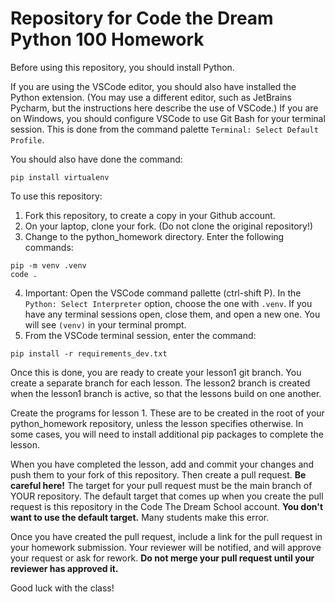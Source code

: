 # Repository for Code the Dream Python 100 Homework

Before using this repository, you should install Python.  

If you are using the VSCode editor, you should also have installed the Python extension.  (You may use a different editor, such as JetBrains Pycharm, but the instructions here describe the use of VSCode.)  If you are on Windows, you should configure VSCode to use Git Bash for your terminal session.  This is done from the command palette `Terminal: Select Default Profile`.  

  You should also have done the command:
```shell
pip install virtualenv
```

To use this repository:

1. Fork this repository, to create a copy in your Github account.
2. On your laptop, clone your fork.  (Do not clone the original repository!)
3. Change to the python_homework directory.  Enter the following commands:
```shell
pip -m venv .venv
code .
```
4. Important: Open the VSCode command pallette (ctrl-shift P).  In the `Python: Select Interpreter` option, choose the one with `.venv`.  If you have any terminal sessions open, close them, and open a new one.  You will see `(venv)` in your terminal prompt.
5. From the VSCode terminal session, enter the command:
```shell
pip install -r requirements_dev.txt
```

Once this is done, you are ready to create your lesson1 git branch.  You create a separate branch for each lesson.  The lesson2 branch is created when the lesson1 branch is active, so that the lessons build on one another.

Create the programs for lesson 1.  These are to be created in the root of your python_homework repository, unless the lesson specifies otherwise.  In some cases, you will need to install additional pip packages to complete the lesson.

When you have completed the lesson, add and commit your changes and push them to your fork of this repository.  Then create a pull request. **Be careful here!**  The target for your pull request must be the main branch of YOUR repository.  The default target that comes up when you create the pull request is this repository in the Code The Dream School account. **You don't want to use the default target.** Many students make this error.

Once you have created the pull request, include a link for the pull request in your homework submission.  Your reviewer will be notified, and will approve your request or ask for rework.  **Do not merge your pull request until your reviewer has approved it.**

Good luck with the class!